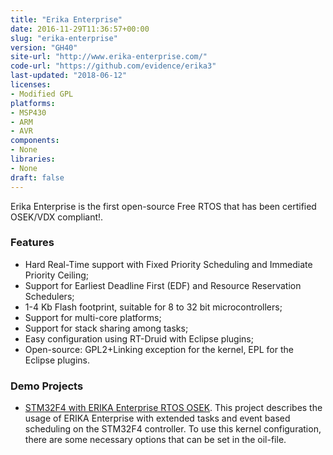 ```yaml
---
title: "Erika Enterprise"
date: 2016-11-29T11:36:57+00:00
slug: "erika-enterprise"
version: "GH40"
site-url: "http://www.erika-enterprise.com/"
code-url: "https://github.com/evidence/erika3"
last-updated: "2018-06-12"
licenses: 
- Modified GPL
platforms:
- MSP430
- ARM
- AVR
components:
- None
libraries:
- None
draft: false
---
```

Erika Enterprise is the first open-source Free RTOS that has been certified OSEK/VDX compliant!.

<!--more-->

### Features
- Hard Real-Time support with Fixed Priority Scheduling and Immediate Priority Ceiling;
- Support for Earliest Deadline First (EDF) and Resource Reservation Schedulers;
- 1-4 Kb Flash footprint, suitable for 8 to 32 bit microcontrollers;
- Support for multi-core platforms;
- Support for stack sharing among tasks;
- Easy configuration using RT-Druid with Eclipse plugins;
- Open-source: GPL2+Linking exception for the kernel, EPL for the Eclipse plugins.


### Demo Projects
- [STM32F4 with ERIKA Enterprise RTOS OSEK](http://scholtyssek.org/blog/2014/11/21/stm32f4-with-erika-enterprise-rtos-osek/). This project describes the usage of ERIKA Enterprise with extended tasks and event based scheduling on the STM32F4 controller. To use this kernel configuration, there are some necessary options that can be set in the oil-file.
